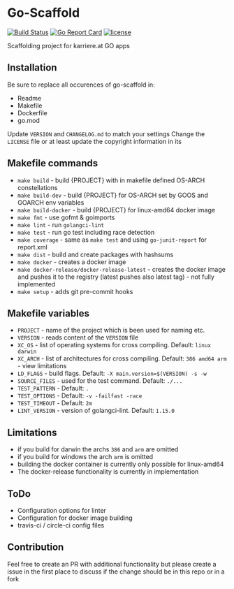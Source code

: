 # Go-Scaffold

[![Build Status](https://img.shields.io/travis/karriereat/go-scaffold.svg?style=flat-square)](https://travis-ci.org/karriereat/go-scaffold)
[![Go Report Card](https://goreportcard.com/badge/github.com/karriereat/go-scaffold?style=flat-square)](https://goreportcard.com/report/github.com/karriereat/go-scaffold)
[![license](https://img.shields.io/badge/license-Apache%202.0-brightgreen.svg?style=flat-square)](https://github.com/karriereat/go-scaffold/blob/master/LICENSE)

Scaffolding project for karriere.at GO apps

## Installation
Be sure to replace all occurences of go-scaffold in:
- Readme
- Makefile
- Dockerfile
- go.mod

Update `VERSION` and `CHANGELOG.md` to match your settings
Change the `LICENSE` file or at least update the copyright information in its

## Makefile commands
- `make build` - build {PROJECT} with in makefile defined OS-ARCH constellations
- `make build-dev` - build {PROJECT} for OS-ARCH set by GOOS and GOARCH env variables
- `make build-docker` - build {PROJECT} for linux-amd64 docker image
- `make fmt` - use gofmt & goimports
- `make lint` - run `golangci-lint`
- `make test` - run go test including race detection
- `make coverage` - same as `make test` and using `go-junit-report` for report.xml
- `make dist` - build and create packages with hashsums
- `make docker` - creates a docker image
- `make docker-release/docker-release-latest` - creates the docker image and pushes it to the registry (latest pushes also latest tag) - not fully implemented
- `make setup` - adds git pre-commit hooks

## Makefile variables
- `PROJECT` - name of the project which is been used for naming etc.
- `VERSION` - reads content of the `VERSION` file
- `XC_OS` - list of operating systems for cross compiling. Default: `linux darwin`
- `XC_ARCH` - list of architectures for cross compiling. Default: `386 amd64 arm` - view limitations
- `LD_FLAGS` - build flags. Default: `-X main.version=$(VERSION) -s -w`
- `SOURCE_FILES` - used for the test command. Default: `./...`
- `TEST_PATTERN` - Default: `.`
- `TEST_OPTIONS` - Default: `-v -failfast -race`
- `TEST_TIMEOUT` - Default: `2m`
- `LINT_VERSION` - version of golangci-lint. Default: `1.15.0`

## Limitations
- if you build for darwin the archs `386` and `arm` are omitted
- if you build for windows the arch `arm` is omitted
- building the docker container is currently only possible for linux-amd64
- The docker-release functionality is currently in implementation

## ToDo
- Configuration options for linter
- Configuration for docker image building
- travis-ci / circle-ci config files

## Contribution
Feel free to create an PR with additional functionality but please create a issue in the first place to discuss if the change should be in this repo or in a fork